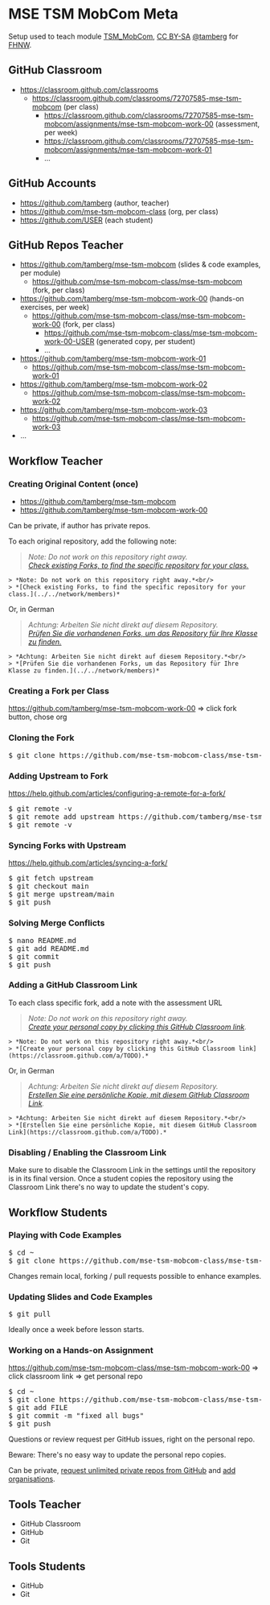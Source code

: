 # MSE TSM MobCom Meta
Setup used to teach module [TSM_MobCom](https://moodle.msengineering.ch/course/view.php?id=1451), [CC BY-SA](https://creativecommons.org/licenses/by-sa/4.0/) [@tamberg](https://twitter.com/tamberg) for [FHNW](https://www.fhnw.ch/).

## GitHub Classroom
* https://classroom.github.com/classrooms
  * https://classroom.github.com/classrooms/72707585-mse-tsm-mobcom (per class)
    * https://classroom.github.com/classrooms/72707585-mse-tsm-mobcom/assignments/mse-tsm-mobcom-work-00 (assessment, per week)
    * https://classroom.github.com/classrooms/72707585-mse-tsm-mobcom/assignments/mse-tsm-mobcom-work-01
    * ...

## GitHub Accounts
* https://github.com/tamberg (author, teacher)
* https://github.com/mse-tsm-mobcom-class (org, per class)
* https://github.com/USER (each student)

## GitHub Repos Teacher
* https://github.com/tamberg/mse-tsm-mobcom (slides &amp; code examples, per module)
  * https://github.com/mse-tsm-mobcom-class/mse-tsm-mobcom (fork, per class)
* https://github.com/tamberg/mse-tsm-mobcom-work-00 (hands-on exercises, per week)
  * https://github.com/mse-tsm-mobcom-class/mse-tsm-mobcom-work-00 (fork, per class)
    * https://github.com/mse-tsm-mobcom-class/mse-tsm-mobcom-work-00-USER (generated copy, per student)
    * ...
* https://github.com/tamberg/mse-tsm-mobcom-work-01
  * https://github.com/mse-tsm-mobcom-class/mse-tsm-mobcom-work-01
* https://github.com/tamberg/mse-tsm-mobcom-work-02
  * https://github.com/mse-tsm-mobcom-class/mse-tsm-mobcom-work-02
* https://github.com/tamberg/mse-tsm-mobcom-work-03
  * https://github.com/mse-tsm-mobcom-class/mse-tsm-mobcom-work-03
* ...

## Workflow Teacher
### Creating Original Content (once)
* https://github.com/tamberg/mse-tsm-mobcom
* https://github.com/tamberg/mse-tsm-mobcom-work-00

Can be private, if author has private repos.

To each original repository, add the following note:
> *Note: Do not work on this repository right away.*<br/>
> *[Check existing Forks, to find the specific repository for your class.](../../network/members)*

```
> *Note: Do not work on this repository right away.*<br/>
> *[Check existing Forks, to find the specific repository for your class.](../../network/members)*
```

Or, in German
> *Achtung: Arbeiten Sie nicht direkt auf diesem Repository.*<br/>
> *[Prüfen Sie die vorhandenen Forks, um das Repository für Ihre Klasse zu finden.](../../network/members)*

```
> *Achtung: Arbeiten Sie nicht direkt auf diesem Repository.*<br/>
> *[Prüfen Sie die vorhandenen Forks, um das Repository für Ihre Klasse zu finden.](../../network/members)*
```

### Creating a Fork per Class
https://github.com/tamberg/mse-tsm-mobcom-work-00 => click fork button, chose org

### Cloning the Fork
<pre>$ git clone https://github.com/mse-tsm-mobcom-class/mse-tsm-mobcom-work-xx</pre>

### Adding Upstream to Fork
https://help.github.com/articles/configuring-a-remote-for-a-fork/
<pre>$ git remote -v
$ git remote add upstream https://github.com/tamberg/mse-tsm-mobcom-work-xx
$ git remote -v</pre>

### Syncing Forks with Upstream
https://help.github.com/articles/syncing-a-fork/
<pre>$ git fetch upstream
$ git checkout main
$ git merge upstream/main
$ git push</pre>

### Solving Merge Conflicts
<pre>$ nano README.md
$ git add README.md
$ git commit
$ git push</pre>

### Adding a GitHub Classroom Link
To each class specific fork, add a note with the assessment URL
> *Note: Do not work on this repository right away.*<br/>
> *[Create your personal copy by clicking this GitHub Classroom link](https://classroom.github.com/a/TODO).*

```
> *Note: Do not work on this repository right away.*<br/>
> *[Create your personal copy by clicking this GitHub Classroom link](https://classroom.github.com/a/TODO).*
```

Or, in German
> *Achtung: Arbeiten Sie nicht direkt auf diesem Repository.*<br/>
> *[Erstellen Sie eine persönliche Kopie, mit diesem GitHub Classroom Link](https://classroom.github.com/a/TODO).*

```
> *Achtung: Arbeiten Sie nicht direkt auf diesem Repository.*<br/>
> *[Erstellen Sie eine persönliche Kopie, mit diesem GitHub Classroom Link](https://classroom.github.com/a/TODO).*
```

### Disabling / Enabling the Classroom Link
Make sure to disable the Classroom Link in the settings until the repository is in its final version. Once a student copies the repository using the Classroom Link there's no way to update the student's copy.

## Workflow Students
### Playing with Code Examples
<pre>$ cd ~
$ git clone https://github.com/mse-tsm-mobcom-class/mse-tsm-mobcom</pre>

Changes remain local, forking / pull requests possible to enhance examples.

### Updating Slides and Code Examples
<pre>$ git pull</pre>

Ideally once a week before lesson starts.

### Working on a Hands-on Assignment
https://github.com/mse-tsm-mobcom-class/mse-tsm-mobcom-work-00 => click classroom link => get personal repo
<pre>$ cd ~
$ git clone https://github.com/mse-tsm-mobcom-class/mse-tsm-mobcom-work-00-USER
$ git add FILE
$ git commit -m "fixed all bugs"
$ git push</pre>

Questions or review request per GitHub issues, right on the personal repo.

Beware: There's no easy way to update the personal repo copies.

Can be private, [request unlimited private repos from GitHub](https://education.github.com/discount_requests/new) and [add organisations](https://education.github.com/benefits).

## Tools Teacher
* GitHub Classroom
* GitHub
* Git

## Tools Students
* GitHub
* Git
